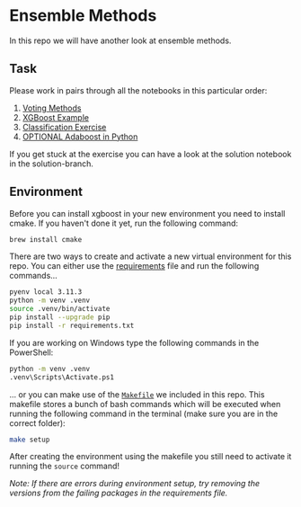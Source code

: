 # Ensemble Methods

In this repo we will have another look at ensemble methods. 

## Task

Please work in pairs through all the notebooks in this particular order:

1. [Voting Methods](1_Voting_Ensemble_Methods.ipynb)
2. [XGBoost Example](2_Applying_XGBOOST.ipynb)
3. [Classification Exercise](3_Comparison_Classification_Algorithms_Exercise.ipynb)
4. [OPTIONAL Adaboost in Python](4_OPTIONAL_Adaboost_Python.ipynb)

If you get stuck at the exercise you can have a look at the solution notebook in the solution-branch.


## Environment

Before you can install xgboost in your new environment you need to install cmake. If you haven't done it yet, run the following command:

```BASH
brew install cmake
```

There are two ways to create and activate a new virtual environment for this repo. You can either use the [requirements](requirements.txt) file and run the following commands...

```BASH
pyenv local 3.11.3
python -m venv .venv
source .venv/bin/activate
pip install --upgrade pip
pip install -r requirements.txt
```
If you are working on Windows type the following commands in the PowerShell:

```sh
python -m venv .venv
.venv\Scripts\Activate.ps1
```


... or you can make use of the [`Makefile`](Makefile) we included in this repo. This makefile stores a bunch of bash commands which will be executed when running the following command in the terminal (make sure you are in the correct folder):

```BASH
make setup
```
After creating the environment using the makefile you still need to activate it running the `source` command!

*Note: If there are errors during environment setup, try removing the versions from the failing packages in the requirements file.*
